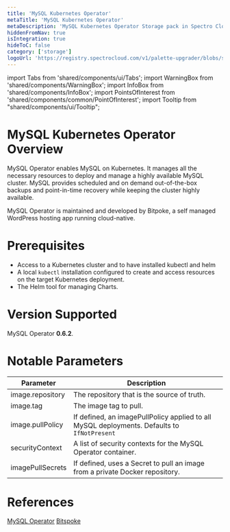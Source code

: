```yaml
---
title: 'MySQL Kubernetes Operator'
metaTitle: 'MySQL Kubernetes Operator'
metaDescription: 'MySQL Kubernetes Operator Storage pack in Spectro Cloud'
hiddenFromNav: true
isIntegration: true
hideToC: false
category: ['storage']
logoUrl: 'https://registry.spectrocloud.com/v1/palette-upgrader/blobs/sha256:b6081bca439eeb01a8d43b3cb6895df4c088f80af978856ddc0da568e5c09365?type=image/png'
---
```


import Tabs from 'shared/components/ui/Tabs';
import WarningBox from 'shared/components/WarningBox';
import InfoBox from 'shared/components/InfoBox';
import PointsOfInterest from 'shared/components/common/PointOfInterest';
import Tooltip from "shared/components/ui/Tooltip";


# MySQL Kubernetes Operator Overview

MySQL Operator enables MySQL on Kubernetes. It manages all the necessary resources to deploy and manage a highly available MySQL cluster. MySQL provides scheduled and on demand out-of-the-box backups and point-in-time recovery  while keeping the cluster highly available.

MySQL Operator is maintained and developed by Bitpoke, a self managed WordPress hosting app running cloud-native.

# Prerequisites

- Access to a Kubernetes cluster and to have installed kubectl and helm
- A local ``kubectl`` installation configured to create and access resources on the target Kubernetes deployment.
- The Helm tool for managing Charts.

# Version Supported

MySQL Operator **0.6.2**.


# Notable Parameters

| Parameter             | Description                                                                                    |
|-----------------------|------------------------------------------------------------------------------------------------|
| image.repository     | The repository that is the source of truth. |
| image.tag             | The image tag to pull.                     |
| image.pullPolicy | If defined, an imagePullPolicy applied to all MySQL deployments. Defaults to ` IfNotPresent`                              |
| securityContext | A list of security contexts for the MySQL Operator container.
|imagePullSecrets| If defined, uses a Secret to pull an image from a private Docker repository.

# References

[MySQL Operator](https://dev.mysql.com/doc/mysql-operator/en/)
[Bitspoke](https://www.bitpoke.io/docs/mysql-operator/getting-started/)